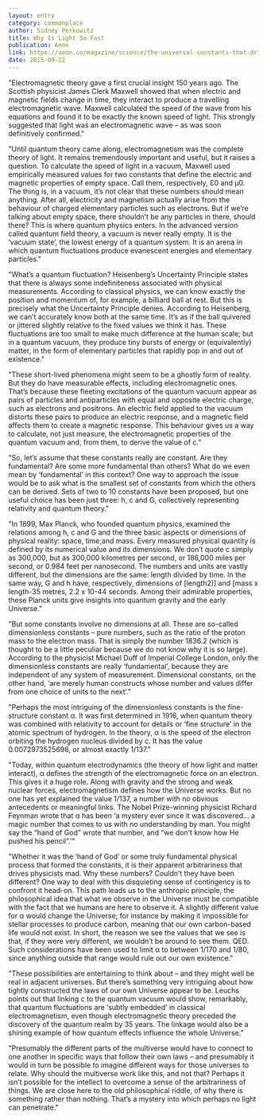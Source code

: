 ```yaml
---
layout: entry
category: commonplace
author: Sidney Perkowitz
title: Why Is Light So Fast
publication: Aeon
link: https://aeon.co/magazine/science/the-universal-constants-that-drive-physicists-mad
date: 2015-09-22
---
```


"Electromagnetic theory gave a first crucial insight 150 years ago. The Scottish physicist James Clerk Maxwell showed that when electric and magnetic fields change in time, they interact to produce a travelling electromagnetic wave. Maxwell calculated the speed of the wave from his equations and found it to be exactly the known speed of light. This strongly suggested that light was an electromagnetic wave – as was soon definitively confirmed."
 
"Until quantum theory came along, electromagnetism was the complete theory of light. It remains tremendously important and useful, but it raises a question. To calculate the speed of light in a vacuum, Maxwell used empirically measured values for two constants that define the electric and magnetic properties of empty space. Call them, respectively, Ɛ0 and μ0. The thing is, in a vacuum, it’s not clear that these numbers should mean anything. After all, electricity and magnetism actually arise from the behaviour of charged elementary particles such as electrons. But if we’re talking about empty space, there shouldn’t be any particles in there, should there? This is where quantum physics enters. In the advanced version called quantum field theory, a vacuum is never really empty. It is the ‘vacuum state’, the lowest energy of a quantum system. It is an arena in which quantum fluctuations produce evanescent energies and elementary particles."

"What’s a quantum fluctuation? Heisenberg’s Uncertainty Principle states that there is always some indefiniteness associated with physical measurements. According to classical physics, we can know exactly the position and momentum of, for example, a billiard ball at rest. But this is precisely what the Uncertainty Principle denies. According to Heisenberg, we can’t accurately know both at the same time. It’s as if the ball quivered or jittered slightly relative to the fixed values we think it has. These fluctuations are too small to make much difference at the human scale; but in a quantum vacuum, they produce tiny bursts of energy or (equivalently) matter, in the form of elementary particles that rapidly pop in and out of existence."

"These short-lived phenomena might seem to be a ghostly form of reality. But they do have measurable effects, including electromagnetic ones. That’s because these fleeting excitations of the quantum vacuum appear as pairs of particles and antiparticles with equal and opposite electric charge, such as electrons and positrons. An electric field applied to the vacuum distorts these pairs to produce an electric response, and a magnetic field affects them to create a magnetic response. This behaviour gives us a way to calculate, not just measure, the electromagnetic properties of the quantum vacuum and, from them, to derive the value of c."

"So, let’s assume that these constants really are constant. Are they fundamental? Are some more fundamental than others? What do we even mean by ‘fundamental’ in this context? One way to approach the issue would be to ask what is the smallest set of constants from which the others can be derived. Sets of two to 10 constants have been proposed, but one useful choice has been just three: h, c and G, collectively representing relativity and quantum theory."
 
"In 1899, Max Planck, who founded quantum physics, examined the relations among h, c and G and the three basic aspects or dimensions of physical reality: space, time,and mass. Every measured physical quantity is defined by its numerical value and its dimensions. We don’t quote c simply as 300,000, but as 300,000 kilometres per second, or 186,000 miles per second, or 0.984 feet per nanosecond. The numbers and units are vastly different, but the dimensions are the same: length divided by time. In the same way, G and h have, respectively, dimensions of [length2)] and [mass x length-35 metres, 2.2 x 10-44 seconds. Among their admirable properties, these Planck units give insights into quantum gravity and the early Universe."

"But some constants involve no dimensions at all. These are so-called dimensionless constants – pure numbers, such as the ratio of the proton mass to the electron mass. That is simply the number 1836.2 (which is thought to be a little peculiar because we do not know why it is so large). According to the physicist Michael Duff of Imperial College London, only the dimensionless constants are really ‘fundamental’, because they are independent of any system of measurement. Dimensional constants, on the other hand, ‘are merely human constructs whose number and values differ from one choice of units to the next’."

"Perhaps the most intriguing of the dimensionless constants is the fine-structure constant α. It was first determined in 1916, when quantum theory was combined with relativity to account for details or ‘fine structure’ in the atomic spectrum of hydrogen. In the theory, α is the speed of the electron orbiting the hydrogen nucleus divided by c. It has the value 0.0072973525698, or almost exactly 1/137."

"Today, within quantum electrodynamics (the theory of how light and matter interact), α defines the strength of the electromagnetic force on an electron. This gives it a huge role. Along with gravity and the strong and weak nuclear forces, electromagnetism defines how the Universe works. But no one has yet explained the value 1/137, a number with no obvious antecedents or meaningful links. The Nobel Prize-winning physicist Richard Feynman wrote that α has been ‘a mystery ever since it was discovered… a magic number that comes to us with no understanding by man. You might say the “hand of God” wrote that number, and “we don’t know how He pushed his pencil”.’"

"Whether it was the ‘hand of God’ or some truly fundamental physical process that formed the constants, it is their apparent arbitrariness that drives physicists mad. Why these numbers? Couldn’t they have been different? One way to deal with this disquieting sense of contingency is to confront it head-on. This path leads us to the anthropic principle, the philosophical idea that what we observe in the Universe must be compatible with the fact that we humans are here to observe it. A slightly different value for α would change the Universe; for instance by making it impossible for stellar processes to produce carbon, meaning that our own carbon-based life would not exist. In short, the reason we see the values that we see is that, if they were very different, we wouldn’t be around to see them. QED. Such considerations have been used to limit α to between 1/170 and 1/80, since anything outside that range would rule out our own existence."

"These possibilities are entertaining to think about – and they might well be real in adjacent universes. But there’s something very intriguing about how tightly constructed the laws of our own Universe appear to be. Leuchs points out that linking c to the quantum vacuum would show, remarkably, that quantum fluctuations are ‘subtly embedded’ in classical electromagnetism, even though electromagnetic theory preceded the discovery of the quantum realm by 35 years. The linkage would also be a shining example of how quantum effects influence the whole Universe."

"Presumably the different parts of the multiverse would have to connect to one another in specific ways that follow their own laws – and presumably it would in turn be possible to imagine different ways for those universes to relate. Why should the multiverse work like this, and not that? Perhaps it isn’t possible for the intellect to overcome a sense of the arbitrariness of things. We are close here to the old philosophical riddle, of why there is something rather than nothing. That’s a mystery into which perhaps no light can penetrate."
